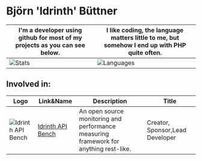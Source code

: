 # Björn 'Idrinth' Büttner

| I'm a developer using github for most of my projects as you can see below. | I like coding, the language matters little to me, but somehow I end up with PHP quite often. |
| ---- | ---- |
| ![Stats](https://github-readme-stats.vercel.app/api?username=idrinth&count_private=true&theme=chartreuse-dark&show_icons=true) | ![Languages](https://github-readme-stats.vercel.app/api/top-langs/?username=iagomota&theme=chartreuse-dark&langs_count=10&layout=compact) |

## Involved in:

| Logo | Link&Name | Description | Title |
| ---- | ---- | ---- | --- |
| ![Idrinth API Bench](https://avatars.githubusercontent.com/u/168795631?s=200&v=4) | [Idrinth API Bench](https://github.com/idrinth-api-bench) | An open source monitoring and performance measuring framework for anything rest-like. | Creator, Sponsor,Lead Developer |
